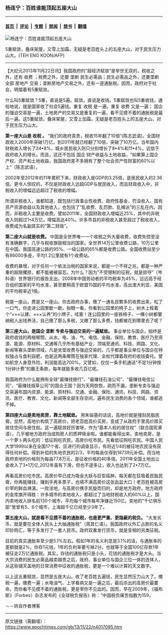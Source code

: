 ### 杨连宁：百姓谁能顶起五座大山

---

#### [首页](../../../..?n4017095) &nbsp;|&nbsp; [评论](../../../../../epoch-comment?n4017095) &nbsp;|&nbsp; [专题](../../../../../epoch-special?n4017095) &nbsp;|&nbsp; [禁闻](../../../../../epoch-news?n4017095) &nbsp;|&nbsp; [禁书](../../../../../books?n4017095) &nbsp;|&nbsp; [翻墙](https://github.com/gfw-breaker/nogfw/blob/master/README.md?n4017095)


<div><img alt="杨连宁：百姓谁能顶起五座大山" class="attachment-djy_600_400 size-djy_600_400 wp-post-image" src="https://i.epochtimes.com/assets/uploads/2013/11/1311220539342039-600x400.jpg"/>
<div class="caption">
 <p>
  5重赋敛，叠床架屋，又雪上加霜，无疑是老百姓头上的五座大山，对于民生压力山大。(TEH ENG KOON/AFP)
 </p>
</div></div><hr/><div class="post_content" id="artbody" itemprop="articleBody">
 <!-- article content begin -->
 <p>
  【大纪元2013年11月22日讯】我国政府的“超经济赋敛”是举世无双的，税收之外，还有
  <ok href="https://www.epochtimes.com/gb/tag/%E6%94%B6%E8%B4%B9.html">
   收费
  </ok>
  ；税费之外，还要
  <ok href="https://www.epochtimes.com/gb/tag/%E5%9E%84%E6%96%AD.html">
   垄断
  </ok>
  民生必需品；民生必需品之外，还要垄断全部
  <ok href="https://www.epochtimes.com/gb/tag/%E6%88%BF%E5%9C%B0%E4%BA%A7.html">
   房地产
  </ok>
  交易；垄断房地产交易之外，还有一道通胀税。因而，政府对于社会，明摆着有5重赋敛。
 </p>
 <p>
  什么叫5重赋敛？5重，直说是5遍。赋敛，直说是收钱。5重赋敛也叫5重收钱，通俗地说，就是国家收了社会5遍钱。重复
  <ok href="https://www.epochtimes.com/gb/tag/%E6%94%B6%E7%A8%8E.html">
   收税
  </ok>
  是一遍，重复
  <ok href="https://www.epochtimes.com/gb/tag/%E6%94%B6%E8%B4%B9.html">
   收费
  </ok>
  又是一遍；
  <ok href="https://www.epochtimes.com/gb/tag/%E5%9B%BD%E4%BC%81.html">
   国企
  </ok>
  的强迫交易是一遍，土地房产的交易又是重复的一遍，看不见摸不着的通胀税是最后一遍。这5重赋敛，叠床架屋，又雪上加霜，无疑是老百姓头上的五座大山，对于民生压力山大。
 </p>
 <p>
  <b>
   第一座大山是
   <ok href="https://www.epochtimes.com/gb/tag/%E6%94%B6%E7%A8%8E.html">
    收税
   </ok>
   。
  </b>
  “我们的政府真贵，税收15年翻了10倍”(陈志武语)。全国财政收入2000年突破1万亿，到2011年就已经翻了10倍，突破了10万亿。当年国内财税收入增长了24•8%，城乡居民收入则只分别增长了8•4%和11•4%，远低于政府收入的增长。而且，这还不包括
  <ok href="https://www.epochtimes.com/gb/tag/%E5%9B%BD%E4%BC%81.html">
   国企
  </ok>
  财产收益与土地收益。“如果算上国企产权、资产和土地收益，我国政府差不多拥有了整个社会资产性财富的60%以上”（陈志武语）。
 </p>
 <p>
  2002年至2012年的11年累积下来，财政收入是GDP的3.25倍，是居民收入的2.36倍。更令人惊叹的，不仅是财政收入远超GDP与居民收入，而且财政收入中，非税收入的增幅远远超过了税收的增幅。
 </p>
 <p>
  所谓非税收入，谁都知道，既包括行政事业性收费、政府性基金、罚没收入、国有资产资源收益以及其他收入，也包括了“乱收费、乱罚款、乱摊派”的三乱在内。因而，非税收入主要是收费。譬如2011年，全国财政收入增幅近25%，其中的非税收入则超过1•4万亿，增幅高达40%。许多市县的非税收入甚至超过了税收收入，收费成为名副其实的“第二财政”。
 </p>
 <p>
  <b>
   第二座大山就是收费。
  </b>
  中国是全世界唯一一个收税之外大量收费，收费失控至没有准确数字，几乎与税收旗鼓相当的国家。全世界14万公里收费公路，10万公里在中国。我国高速公路的95%、一级公路的65%都是收费公路。全国收费站至少有86000多座，平均1.2公里就有1个收费站。
 </p>
 <p>
  收费的暴增，对于任何一个依法治税的国家来说，都是一个不祥之兆，都是一种严重的超限攫掠，都不能被被容忍。为什么？因为“不受限制的征税，就是掠夺”（岑科语）世界银行的报告支出，2008年中国劳动者的平均税率为45%，远远高于经合组织国家的平均水准，甚至要稍高于欧盟15国的平均水准，高出澳大利亚、美国的平均税率近1倍。
 </p>
 <p>
  税是一座山，费是又一座山。你去政府办事，缴了一通名目繁多的收费出来，松了一口气，你走进公园里歇一歇。抬眼一看，你看到公园里的椅子上，树木上栓着个“×××认建、×××认养”的小牌子，哇塞！连公园里的一座铁椅子、一棵小树都要纳税人出钱养活，自己缴了那么多税，又缴了那么多费，钱都被花到哪里去了呢？
 </p>
 <p>
  <b>
   第三座大山，是国企
   <ok href="https://www.epochtimes.com/gb/tag/%E5%9E%84%E6%96%AD.html">
    垄断
   </ok>
   专卖与强迫交易的一遍赋敛。
  </b>
  事业单位与国企，始终是政府收钱的两根唧筒。从水、电、油、气、电信、金融、保险、教育、医疗乃至资源、能源、原材料、交通等几乎所有基础产业，顶端至通讯、科技、网路、文化、新闻等寡头垄断领域，凡是坐堂收费与强迫交易的，几乎都是事业单位与国企在特权独占与食利自肥，也是这两条唧筒在独家代理、全权代理着政府的收钱委托。譬如航空人身意外险，利润能高达700%。又譬如，仅仅一条手机通话“不足1分钟按1分钟计费”的霸王条款，每年就能多收几百亿呢。
 </p>
 <p>
  我国政府为什么能拥有全球“最赚钱银行”、“最赚钱石油公司”、“最赚钱电信公司”、“最赚钱烟草公司”的国企王国？因为天网恢恢，疏而不漏，垄断专卖与强迫交易遍布国内资源、能源、原材料、交通、金融、保险、通讯、科技、网路、资讯、医疗、教育、文化、新闻等全部生存空间，遍布民生消费的各个领域，谁都逃不掉。
 </p>
 <p>
  <b>
   第四座大山是卖地卖房，靠土地赋敛。
  </b>
  用朱镕基的话说，高地价就是搜刮民脂民膏。显然，高地价构筑了高房价，把老百姓高价买房，变成了从政府手里高价赎买居住空间与居住权。这一遍赋敛好厉害呀，作为“基本人权的居住权”（联合国宪章语），几乎被地方政府当成购房人的质押赎金啦。谁都能看得出来，卖地卖房，是一个萝卜两头吃的：低征购吃农民，高房价吃市民。先看低征购吃农民。中国人民大学1999以来在全国17个省、区进行的调查显示，有将近1/4的被征地农民没有获得任何补偿。得到补偿的失地农民的2/3，平均每亩仅得到18739元补偿。而当地政府卖地的价格则为每亩77.8万元，是征收价格的40多倍。2011年全国土地出让金收入了3•1万亿,2012年虽有下滑，但也不遑多让，收入也达到了2•7万亿。
 </p>
 <p>
  再看高房价吃市民。高房价早已成为吸金大妖与巨型癌肿，每天都在狂吸着民脂民膏，你再能赚钱，赚到手再多票子，也填不满高房价这张血盆大口！老百姓被高房价宰的鲜血淋漓，一败涂地，与高房价携手凯旋而归的，却是地方政府，地方政府的金库旗开得胜：许多城市的卖地收入，都超过了当地财税收入的60%以上。国内卖地收入排名前130个城市，平均每个城市每年净赚近150亿。卖地的“千亿俱乐部”里曾有5、6个城市，上海超千亿已经至少3年了。
 </p>
 <p>
  <b>
   第五座大山，就是看不见摸不着的通胀税，也是更严重、更隐蔽的税负。
  </b>
  “大发劣币，就是要在全体人民头上大抽通胀税”（周其仁语）。我国政府以外汇占款的名义印钞购汇，等于多发行了一套人民币。政府双重发行货币，就是变相的另类征税。
 </p>
 <p>
  目前的真实通胀率至少是5.1%左右。假如1年的名义利息是3.1%的话，与通胀率的差额就是2%，你存1元钱，1年的负利率要亏掉2分。也就等于全国100亿存款1年被征走2万亿通胀税。其实，存钱的通胀税只是小头，花钱的通胀税才是大头。当大宗消费的民生必需品越卖越贵之后，政府、事业单位与国企三位一体的连体人，从这些铺天盖地的日常消费中征收的通胀税，更是一个难以计算的天文数字。
 </p>
 <p>
  以上这五重赋敛，显然是五座大山。收了老百姓五遍钱，民生显然压力山大了。缴税一遍，缴费一遍；水电油气、上学看病又是一遍之后，最后杀出的高房价最要命，而你看不见摸不着的通胀税，更是宰你不见血的。因而，早在2009年，《福布斯》（Forbes）杂志发布的《全球税负报告》称：“中国税负痛苦指数为159，
 </p>
 <p>
  －－转自作者博客
 </p>
 <!-- article content end -->
 <div id="below_article_ad">
 </div>
</div>


---

原文链接（需翻墙）：https://www.epochtimes.com/gb/13/11/22/n4017095.htm